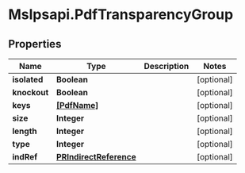 # Mslpsapi.PdfTransparencyGroup

## Properties
Name | Type | Description | Notes
------------ | ------------- | ------------- | -------------
**isolated** | **Boolean** |  | [optional] 
**knockout** | **Boolean** |  | [optional] 
**keys** | [**[PdfName]**](PdfName.md) |  | [optional] 
**size** | **Integer** |  | [optional] 
**length** | **Integer** |  | [optional] 
**type** | **Integer** |  | [optional] 
**indRef** | [**PRIndirectReference**](PRIndirectReference.md) |  | [optional] 


